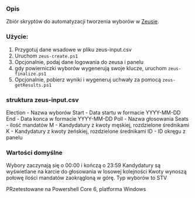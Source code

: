 ### Opis
Zbiór skryptów do automatyzacji tworzenia wyborów w [Zeusie](https://github.com/pwmarcz/zeus).

### Użycie:
1. Przygotuj dane wsadowe w pliku zeus-input.csv
1. Uruchom ```zeus-create.ps1```
1. Opcjonalnie, podaj dane logowania do zeusa i panelu
1. gdy powierniczki wyborów wygenerują swoje klucze, uruchom ```zeus-finalize.ps1```
1. Opcjonalnie, pobierz wyniki i wygeneruj uchwały za pomocą ```zeus-getResults.ps1```

### struktura zeus-input.csv

Election - Nazwa wyborów
Start - Data startu w formacie YYYY-MM-DD
End - Data konca w formacie YYYY-MM-DD
Poll - Nazwa głosowania
Seats - ilość mandatów
M - Kandydatury z kwoty męskiej, rozdzielone średnikami
K - Kandydatury z kwoty żeńskiej, rozdzielone średnikami
ID - ID okręgu z panelu

### Wartości domyślne
Wybory zaczynają się o 00:00 i kończą o 23:59
Kandydatury są wyświetlane na karcie do głosowania w losowej kolejności
Kwoty wynoszą połowę ilości mandatów zaokrągloną w górę.
Typ wyborów to STV

PRzetestowane na Powershell Core 6, platforma Windows